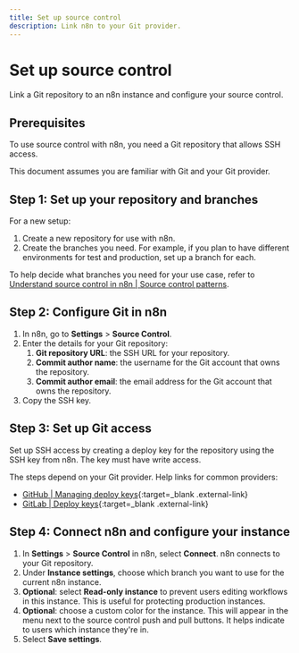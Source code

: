 ```yaml
---
title: Set up source control
description: Link n8n to your Git provider.
---
```


# Set up source control

Link a Git repository to an n8n instance and configure your source control.

## Prerequisites

To use source control with n8n, you need a Git repository that allows SSH access. 

This document assumes you are familiar with Git and your Git provider.

## Step 1: Set up your repository and branches

For a new setup:

1. Create a new repository for use with n8n. 
1. Create the branches you need. For example, if you plan to have different environments for test and production, set up a branch for each.

To help decide what branches you need for your use case, refer to [Understand source control in n8n | Source control patterns](/source-control/understand#source-control-patterns).

## Step 2: Configure Git in n8n

1. In n8n, go to **Settings** > **Source Control**.
1. Enter the details for your Git repository:
	1. **Git repository URL**: the SSH URL for your repository.
	1. **Commit author name**: the username for the Git account that owns the repository.
	1. **Commit author email**: the email address for the Git account that owns the repository.
1. Copy the SSH key.

## Step 3: Set up Git access

Set up SSH access by creating a deploy key for the repository using the SSH key from n8n. The key must have write access. 

The steps depend on your Git provider. Help links for common providers:

* [GitHub | Managing deploy keys](https://docs.github.com/en/authentication/connecting-to-github-with-ssh/managing-deploy-keys){:target=_blank .external-link}
* [GitLab | Deploy keys](https://docs.gitlab.com/ee/user/project/deploy_keys/){:target=_blank .external-link}

## Step 4: Connect n8n and configure your instance

1. In **Settings** > **Source Control** in n8n, select **Connect**. n8n connects to your Git repository.
1. Under **Instance settings**, choose which branch you want to use for the current n8n instance.
1. **Optional**: select **Read-only instance** to prevent users editing workflows in this instance. This is useful for protecting production instances.
1. **Optional**: choose a custom color for the instance. This will appear in the menu next to the source control push and pull buttons. It helps indicate to users which instance they're in.
1. Select **Save settings**.

